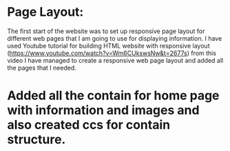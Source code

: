 # Page Layout:
The first start of the website was to set up responsive page layout 
for different web pages that I am going to use for displaying information.
I have used Youtube tutorial for building HTML website with responsive layout 
(https://www.youtube.com/watch?v=Wm6CUkswsNw&t=2677s) from this video 
I have managed to create a responsive web page layout and added all the pages that I needed.

# Added all the contain for home page with information and images and also created ccs for contain structure.
